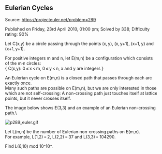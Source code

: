 Eulerian Cycles
---------------

Source: https://projecteuler.net/problem=289

Published on Friday, 23rd April 2010, 01:00 pm; Solved by 338;
Difficulty rating: 90%

Let C(x,y) be a circle passing through the points (x, y), (x, y+1),
(x+1, y) and (x+1, y+1).

For positive integers m and n, let E(m,n) be a configuration which
consists of the m·n circles:\
 { C(x,y): 0 ≤ x \< m, 0 ≤ y \< n, x and y are integers }

An Eulerian cycle on E(m,n) is a closed path that passes through each
arc exactly once.\
 Many such paths are possible on E(m,n), but we are only interested in
those which are not self-crossing: A non-crossing path just touches
itself at lattice points, but it never crosses itself.

The image below shows E(3,3) and an example of an Eulerian non-crossing
path.\

![p289\_euler.gif](project/images/p289_euler.gif)

Let L(m,n) be the number of Eulerian non-crossing paths on E(m,n).\
 For example, L(1,2) = 2, L(2,2) = 37 and L(3,3) = 104290.

Find L(6,10) mod 10^10^.
